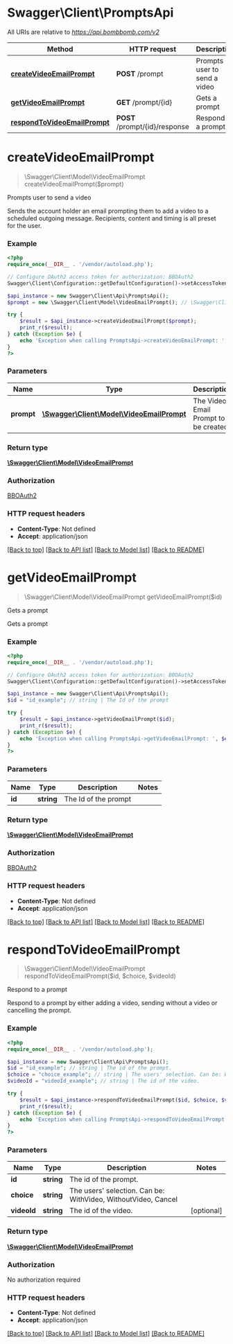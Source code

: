 # Swagger\Client\PromptsApi

All URIs are relative to *https://api.bombbomb.com/v2*

Method | HTTP request | Description
------------- | ------------- | -------------
[**createVideoEmailPrompt**](PromptsApi.md#createVideoEmailPrompt) | **POST** /prompt | Prompts user to send a video
[**getVideoEmailPrompt**](PromptsApi.md#getVideoEmailPrompt) | **GET** /prompt/{id} | Gets a prompt
[**respondToVideoEmailPrompt**](PromptsApi.md#respondToVideoEmailPrompt) | **POST** /prompt/{id}/response | Respond to a prompt


# **createVideoEmailPrompt**
> \Swagger\Client\Model\VideoEmailPrompt createVideoEmailPrompt($prompt)

Prompts user to send a video

Sends the account holder an email prompting them to add a video to a scheduled outgoing message. Recipients, content and timing is all preset for the user.

### Example
```php
<?php
require_once(__DIR__ . '/vendor/autoload.php');

// Configure OAuth2 access token for authorization: BBOAuth2
Swagger\Client\Configuration::getDefaultConfiguration()->setAccessToken('YOUR_ACCESS_TOKEN');

$api_instance = new Swagger\Client\Api\PromptsApi();
$prompt = new \Swagger\Client\Model\VideoEmailPrompt(); // \Swagger\Client\Model\VideoEmailPrompt | The Video Email Prompt to be created

try {
    $result = $api_instance->createVideoEmailPrompt($prompt);
    print_r($result);
} catch (Exception $e) {
    echo 'Exception when calling PromptsApi->createVideoEmailPrompt: ', $e->getMessage(), PHP_EOL;
}
?>
```

### Parameters

Name | Type | Description  | Notes
------------- | ------------- | ------------- | -------------
 **prompt** | [**\Swagger\Client\Model\VideoEmailPrompt**](../Model/\Swagger\Client\Model\VideoEmailPrompt.md)| The Video Email Prompt to be created |

### Return type

[**\Swagger\Client\Model\VideoEmailPrompt**](../Model/VideoEmailPrompt.md)

### Authorization

[BBOAuth2](../../README.md#BBOAuth2)

### HTTP request headers

 - **Content-Type**: Not defined
 - **Accept**: application/json

[[Back to top]](#) [[Back to API list]](../../README.md#documentation-for-api-endpoints) [[Back to Model list]](../../README.md#documentation-for-models) [[Back to README]](../../README.md)

# **getVideoEmailPrompt**
> \Swagger\Client\Model\VideoEmailPrompt getVideoEmailPrompt($id)

Gets a prompt

Gets a prompt

### Example
```php
<?php
require_once(__DIR__ . '/vendor/autoload.php');

// Configure OAuth2 access token for authorization: BBOAuth2
Swagger\Client\Configuration::getDefaultConfiguration()->setAccessToken('YOUR_ACCESS_TOKEN');

$api_instance = new Swagger\Client\Api\PromptsApi();
$id = "id_example"; // string | The Id of the prompt

try {
    $result = $api_instance->getVideoEmailPrompt($id);
    print_r($result);
} catch (Exception $e) {
    echo 'Exception when calling PromptsApi->getVideoEmailPrompt: ', $e->getMessage(), PHP_EOL;
}
?>
```

### Parameters

Name | Type | Description  | Notes
------------- | ------------- | ------------- | -------------
 **id** | **string**| The Id of the prompt |

### Return type

[**\Swagger\Client\Model\VideoEmailPrompt**](../Model/VideoEmailPrompt.md)

### Authorization

[BBOAuth2](../../README.md#BBOAuth2)

### HTTP request headers

 - **Content-Type**: Not defined
 - **Accept**: application/json

[[Back to top]](#) [[Back to API list]](../../README.md#documentation-for-api-endpoints) [[Back to Model list]](../../README.md#documentation-for-models) [[Back to README]](../../README.md)

# **respondToVideoEmailPrompt**
> \Swagger\Client\Model\VideoEmailPrompt respondToVideoEmailPrompt($id, $choice, $videoId)

Respond to a prompt

Respond to a prompt by either adding a video, sending without a video or cancelling the prompt.

### Example
```php
<?php
require_once(__DIR__ . '/vendor/autoload.php');

$api_instance = new Swagger\Client\Api\PromptsApi();
$id = "id_example"; // string | The id of the prompt.
$choice = "choice_example"; // string | The users' selection. Can be: WithVideo, WithoutVideo, Cancel
$videoId = "videoId_example"; // string | The id of the video.

try {
    $result = $api_instance->respondToVideoEmailPrompt($id, $choice, $videoId);
    print_r($result);
} catch (Exception $e) {
    echo 'Exception when calling PromptsApi->respondToVideoEmailPrompt: ', $e->getMessage(), PHP_EOL;
}
?>
```

### Parameters

Name | Type | Description  | Notes
------------- | ------------- | ------------- | -------------
 **id** | **string**| The id of the prompt. |
 **choice** | **string**| The users&#39; selection. Can be: WithVideo, WithoutVideo, Cancel |
 **videoId** | **string**| The id of the video. | [optional]

### Return type

[**\Swagger\Client\Model\VideoEmailPrompt**](../Model/VideoEmailPrompt.md)

### Authorization

No authorization required

### HTTP request headers

 - **Content-Type**: Not defined
 - **Accept**: application/json

[[Back to top]](#) [[Back to API list]](../../README.md#documentation-for-api-endpoints) [[Back to Model list]](../../README.md#documentation-for-models) [[Back to README]](../../README.md)

